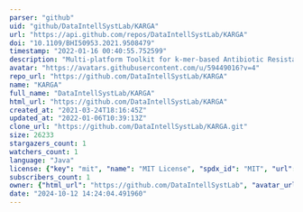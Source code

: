 ```yaml
---
parser: "github"
uid: "github/DataIntellSystLab/KARGA"
url: "https://api.github.com/repos/DataIntellSystLab/KARGA"
doi: "10.1109/BHI50953.2021.9508479"
timestamp: "2022-01-16 00:40:55.752599"
description: "Multi-platform Toolkit for k-mer-based Antibiotic Resistance Gene Analysis of High-throughput Sequencing Data"
avatar: "https://avatars.githubusercontent.com/u/59449016?v=4"
repo_url: "https://github.com/DataIntellSystLab/KARGA"
name: "KARGA"
full_name: "DataIntellSystLab/KARGA"
html_url: "https://github.com/DataIntellSystLab/KARGA"
created_at: "2021-03-24T18:16:45Z"
updated_at: "2022-01-06T10:39:13Z"
clone_url: "https://github.com/DataIntellSystLab/KARGA.git"
size: 26233
stargazers_count: 1
watchers_count: 1
language: "Java"
license: {"key": "mit", "name": "MIT License", "spdx_id": "MIT", "url": "https://api.github.com/licenses/mit", "node_id": "MDc6TGljZW5zZTEz"}
subscribers_count: 1
owner: {"html_url": "https://github.com/DataIntellSystLab", "avatar_url": "https://avatars.githubusercontent.com/u/59449016?v=4", "login": "DataIntellSystLab", "type": "User"}
date: "2024-10-12 14:24:04.491960"
---
```

